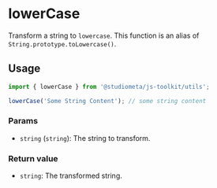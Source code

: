 # lowerCase

Transform a string to `lowercase`. This function is an alias of `String.prototype.toLowercase()`.

## Usage

```js twoslash
import { lowerCase } from '@studiometa/js-toolkit/utils';

lowerCase('Some String Content'); // some string content
```

### Params

- `string` (`string`): The string to transform.

### Return value

- `string`: The transformed string.
